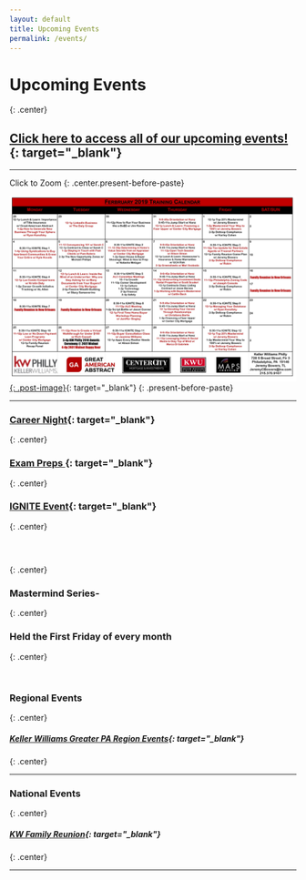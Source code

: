 ```yaml
---
layout: default
title: Upcoming Events
permalink: /events/
---
```


# Upcoming Events
{: .center}

## [Click here to access all of our upcoming events!](www.superbowers.com){: target="_blank"}

---

Click to Zoom
{: .center.present-before-paste}

[![](/uploads/february-2019-kw-philly-calendar.jpg){: .post-image}](https://s3.amazonaws.com/vyralmarketing/Jeremy+Bowers/February+2019+KW+Philly+Calendar.jpg){: target="_blank"}
{: .present-before-paste}

---

### [Career Night](https://www.eventbrite.com/e/career-night-at-kw-philly-tickets-56354471742){: target="_blank"}
{: .center}

### [Exam Preps ](https://www.eventbrite.com/e/real-estate-exam-prep-course-tickets-56139624127){: target="_blank"}
{: .center}

### [IGNITE Event](https://www.eventbrite.com/e/ignite-intensive-skills-to-spark-a-real-estate-career-tickets-56139755520){: target="_blank"}
{: .center}

### &nbsp;
{: .center}

### Mastermind Series-
{: .center}

### Held the First Friday of every month
{: .center}

&nbsp;

### Regional Events
{: .center}

##### [Keller Williams Greater PA Region Events](https://www.eventbrite.com/o/keller-williams-greater-pa-region-pa-southern-nj-de-4004241849){: target="_blank"}
{: .center}

---

### National Events
{: .center}

##### [KW Family Reunion](https://kwrievents.kw.com/ehome/index.php?eventid=356856&amp;){: target="_blank"}
{: .center}

---